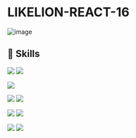 # LIKELION-REACT-16

![image](https://user-images.githubusercontent.com/86929961/228138141-b06ba7ea-48e3-481e-8d9d-a332a107c71b.png)


## 🔨 Skills
<img src="https://img.shields.io/badge/Git-F05032?style=flat&logo=Git&logoColor=ffffff"/> <img src="https://img.shields.io/badge/GitHub-181717?style=flat&logo=GitHub&logoColor=ffffff"/>  

<img src="https://img.shields.io/badge/React-282C34?style=flat&logo=React&logoColor=61DAFB"/> 

<img src="https://img.shields.io/badge/SassModules-CC6699?style=flat&logo=Sass&logoColor=white"/> <img src="https://img.shields.io/badge/Storybook-FF4785?style=flat&logo=Storybook&logoColor=white"/>

<img src="https://img.shields.io/badge/ReactRouter-CA4245?style=flat&logo=ReactRouter&logoColor=white"/> <img src="https://img.shields.io/badge/-ContextApi-informational"/>

<img src="https://img.shields.io/badge/Vite-646CFF?style=flat&logo=Vite&logoColor=white"/> <img src="https://img.shields.io/badge/Firebase-039be5?style=flat&logo=Firebase&logoColor=FFCA28"/>

